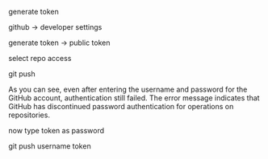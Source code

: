 generate token

github -> developer settings

generate token -> public token

select repo access


git push

As you can see, even after entering the username and password for the GitHub account, authentication still failed. The error message indicates that GitHub has discontinued password authentication for operations on repositories.

now type token as password

git push
username
token



